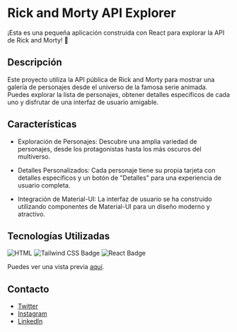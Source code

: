 # Rick and Morty API Explorer

¡Esta es una pequeña aplicación construida con React para explorar la API de Rick and Morty! 🚀

## Descripción

Este proyecto utiliza la API pública de Rick and Morty para mostrar una galería de personajes desde el universo de la famosa serie animada. Puedes explorar la lista de personajes, obtener detalles específicos de cada uno y disfrutar de una interfaz de usuario amigable.

## Características

- Exploración de Personajes: Descubre una amplia variedad de personajes, desde los protagonistas hasta los más oscuros del multiverso.

- Detalles Personalizados: Cada personaje tiene su propia tarjeta con detalles específicos y un botón de "Detalles" para una experiencia de usuario completa.

- Integración de Material-UI: La interfaz de usuario se ha construido utilizando componentes de Material-UI para un diseño moderno y atractivo.

## Tecnologías Utilizadas

![HTML](https://img.shields.io/badge/-HTML-ff4500?style=flat&logo=html5&logoColor=white)
![Tailwind CSS Badge](https://img.shields.io/badge/-Tailwind_CSS-38B2AC?style=flat&logo=tailwind-css&logoColor=white)
![React Badge](https://img.shields.io/badge/-React-61DAFB?style=flat&logo=react&logoColor=white)

Puedes ver una vista previa [aquí]().

## Contacto

- [Twitter](https://twitter.com/_luisalmenarez)
- [Instagram](https://www.instagram.com/_luisalmenarez/)
- [LinkedIn](https://www.linkedin.com/in/luisalmenarez/)

